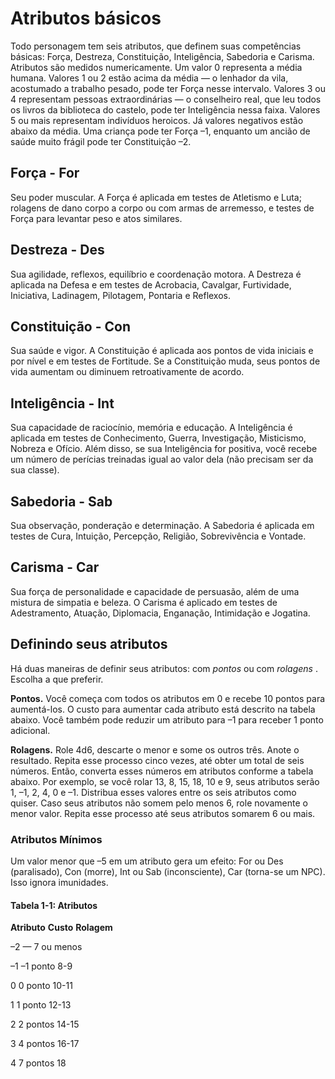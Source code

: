 
# Atributos básicos

Todo personagem tem seis atributos, que definem suas competências básicas: Força, Destreza,
Constituição, Inteligência, Sabedoria e Carisma.
Atributos são medidos numericamente. Um valor
0 representa a média humana. Valores 1 ou 2 estão
acima da média — o lenhador da vila, acostumado
a trabalho pesado, pode ter Força nesse intervalo.
Valores 3 ou 4 representam pessoas extraordinárias
— o conselheiro real, que leu todos os livros da biblioteca do castelo, pode ter Inteligência nessa faixa.
Valores 5 ou mais representam indivíduos heroicos.
Já valores negativos estão abaixo da média. Uma
criança pode ter Força –1, enquanto um ancião de
saúde muito frágil pode ter Constituição –2.
## Força - For

Seu poder muscular. A Força é aplicada em testes
de Atletismo e Luta; rolagens de dano corpo a corpo
ou com armas de arremesso, e testes de Força para
levantar peso e atos similares.
## Destreza - Des

Sua agilidade, reflexos, equilíbrio e coordenação
motora. A Destreza é aplicada na Defesa e em testes
de Acrobacia, Cavalgar, Furtividade, Iniciativa, Ladinagem, Pilotagem, Pontaria e Reflexos.
## Constituição - Con

Sua saúde e vigor. A Constituição é aplicada aos
pontos de vida iniciais e por nível e em testes de Fortitude. Se a Constituição muda, seus pontos de vida
aumentam ou diminuem retroativamente de acordo.
## Inteligência - Int

Sua capacidade de raciocínio, memória e educação. A Inteligência é aplicada em testes de Conhecimento, Guerra, Investigação, Misticismo, Nobreza e
Ofício. Além disso, se sua Inteligência for positiva,
você recebe um número de perícias treinadas igual
ao valor dela (não precisam ser da sua classe).
## Sabedoria - Sab

Sua observação, ponderação e determinação. A
Sabedoria é aplicada em testes de Cura, Intuição,
Percepção, Religião, Sobrevivência e Vontade.

## Carisma - Car

Sua força de personalidade e capacidade de persuasão, além de uma mistura de simpatia e beleza. O
Carisma é aplicado em testes de Adestramento, Atuação, Diplomacia, Enganação, Intimidação e Jogatina.
## Definindo seus atributos

Há duas maneiras de definir seus atributos: com
_pontos_ ou com _rolagens_ . Escolha a que preferir.

**Pontos.** Você começa com todos os atributos
em 0 e recebe 10 pontos para aumentá-los. O custo
para aumentar cada atributo está descrito na tabela
abaixo. Você também pode reduzir um atributo para
–1 para receber 1 ponto adicional.

**Rolagens.** Role 4d6, descarte o menor e
some os outros três. Anote o resultado. Repita esse
processo cinco vezes, até obter um total de seis números. Então, converta esses números em atributos
conforme a tabela abaixo. Por exemplo, se você rolar
13, 8, 15, 18, 10 e 9, seus atributos serão 1, –1, 2, 4,
0 e –1. Distribua esses valores entre os seis atributos
como quiser. Caso seus atributos não somem pelo
menos 6, role novamente o menor valor. Repita esse
processo até seus atributos somarem 6 ou mais.
### Atributos Mínimos

Um valor menor que –5 em um atributo gera
um efeito: For ou Des (paralisado), Con (morre), Int
ou Sab (inconsciente), Car (torna-se um NPC). Isso
ignora imunidades.

#### Tabela 1-1: Atributos

**Atributo** **Custo** **Rolagem**

–2 — 7 ou menos

–1 –1 ponto 8-9

0 0 ponto 10-11

1 1 ponto 12-13

2 2 pontos 14-15

3 4 pontos 16-17

4 7 pontos 18
